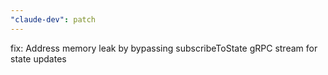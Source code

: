 ```yaml
---
"claude-dev": patch
---
```


fix: Address memory leak by bypassing subscribeToState gRPC stream for state updates
